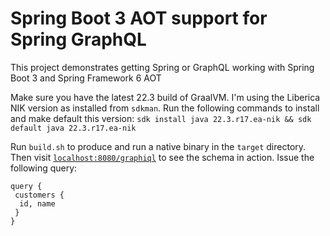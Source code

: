 # Spring Boot 3 AOT support for Spring GraphQL 

This project demonstrates getting Spring or GraphQL working with Spring Boot 3 and Spring Framework 6 AOT


Make sure you have the latest 22.3 build of GraalVM. I'm using the Liberica NIK version as installed from `sdkman`. Run the following commands to install and make default this version: `sdk install java 22.3.r17.ea-nik && sdk default java 22.3.r17.ea-nik`

Run `build.sh` to produce and run a native binary in the `target` directory. Then visit [`localhost:8080/graphiql`](http://localhost:8080/graphiql) to see the schema in action. Issue the following query:

```
query {
 customers { 
  id, name 
 }
}
```